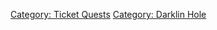 [Category: Ticket Quests](Category:_Ticket_Quests "wikilink") [Category:
Darklin Hole](Category:_Darklin_Hole "wikilink")
